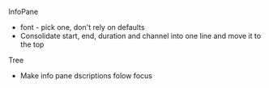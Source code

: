
InfoPane
  * font - pick one, don't rely on defaults
  * Consolidate start, end, duration and channel into one line and move it to the top

Tree
  * Make info pane dscriptions folow focus


